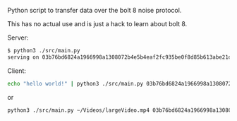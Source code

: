Python script to transfer data over the bolt 8 noise protocol. 

This has no actual use and is just a hack to learn about bolt 8.

Server:
```bash
$ python3 ./src/main.py
serving on 03b76bd6824a1966998a1308072b4e5b4eaf2fc935be0f8d85b613abe21dbccbf8@127.0.0.1:8080
```

Client:
```bash
echo "hello world!" | python3 ./src/main.py 03b76bd6824a1966998a1308072b4e5b4eaf2fc935be0f8d85b613abe21dbccbf8@127.0.0.1:8080
```
or
```bash
python3 ./src/main.py ~/Videos/largeVideo.mp4 03b76bd6824a1966998a1308072b4e5b4eaf2fc935be0f8d85b613abe21dbccbf8@127.0.0.1:8080
```
